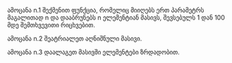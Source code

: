 ამოცანა n.1
შექმენით ფუნქცია, რომელიც მიიღებს ერთ პარამეტრს მაგალითად n და დააბრუნებს n ელემენტიან მასივს, შევსებულს 1 დან 100 მდე შემთხვევითი რიცხვებით.

ამოცანა n.2
შეატრიალეთ აღნიშნული მასივი.

ამოცანა n.3
დაალაგეთ მასივში ელემენტები ზრდადობით.
